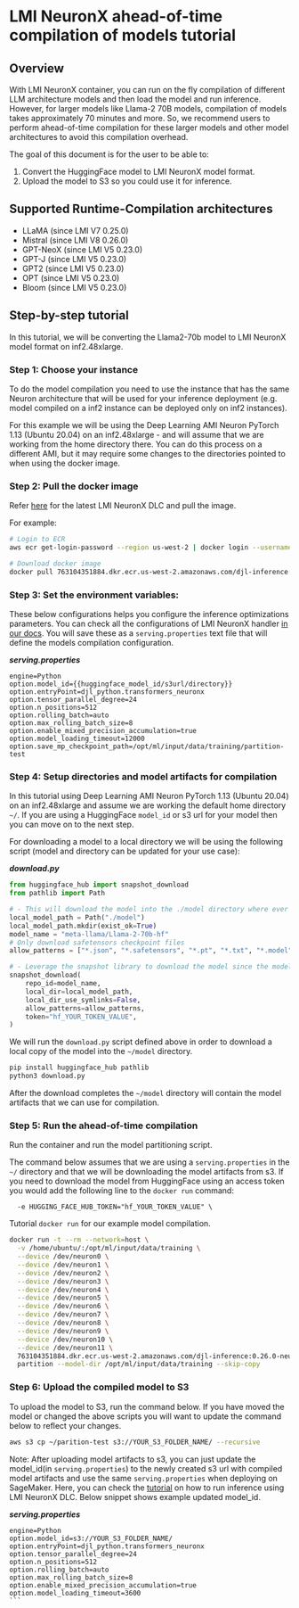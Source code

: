 

# LMI NeuronX ahead-of-time compilation of models tutorial

## Overview

With LMI NeuronX container, you can run on the fly compilation of different LLM architecture models and then load the model and run inference. However, for larger models like Llama-2 70B models, compilation of models takes approximately 70 minutes and more. So, we recommend users to perform ahead-of-time compilation for these larger models and other model architectures to avoid this compilation overhead.

The goal of this document is for the user to be able to:

1. Convert the HuggingFace model to LMI NeuronX model format.
2. Upload the model to S3 so you could use it for inference.

## Supported Runtime-Compilation architectures

* LLaMA (since LMI V7 0.25.0)
* Mistral (since LMI V8 0.26.0)
* GPT-NeoX (since LMI V5 0.23.0)
* GPT-J (since LMI V5 0.23.0)
* GPT2 (since LMI V5 0.23.0)
* OPT (since LMI V5 0.23.0)
* Bloom (since LMI V5 0.23.0)

## Step-by-step tutorial

In this tutorial, we will be converting the Llama2-70b model to LMI NeuronX model format on inf2.48xlarge.

### Step 1: Choose your instance

To do the model compilation you need to use the instance that has the same Neuron architecture that will be used for your inference deployment (e.g. model compiled on a inf2 instance can be deployed only on inf2 instances).

For this example we will be using the Deep Learning AMI Neuron PyTorch 1.13 (Ubuntu 20.04) on an inf2.48xlarge - and will assume that we are working from the home directory there. You can do this process on a different AMI, but it may require some changes to the directories pointed to when using the docker image.

### Step 2: Pull the docker image

Refer [here](https://github.com/aws/deep-learning-containers/blob/master/available_images.md#large-model-inference-containers) for the latest LMI NeuronX DLC and pull the image.

For example:

```bash
# Login to ECR
aws ecr get-login-password --region us-west-2 | docker login --username AWS --password-stdin 763104351884.dkr.ecr.us-west-2.amazonaws.com

# Download docker image
docker pull 763104351884.dkr.ecr.us-west-2.amazonaws.com/djl-inference:0.26.0-neuronx-sdk2.16.0

```

### Step 3: Set the environment variables:

These below configurations helps you configure the inference optimizations parameters. You can check all the configurations of LMI NeuronX handler [in our docs](https://docs.djl.ai/docs/serving/serving/docs/lmi/configurations_large_model_inference_containers.html#transformers-neuronx-doc).
You will save these as a `serving.properties` text file that will define the models compilation configuration.

___serving.properties___
```
engine=Python
option.model_id={{huggingface_model_id/s3url/directory}}
option.entryPoint=djl_python.transformers_neuronx
option.tensor_parallel_degree=24
option.n_positions=512
option.rolling_batch=auto
option.max_rolling_batch_size=8
option.enable_mixed_precision_accumulation=true
option.model_loading_timeout=12000
option.save_mp_checkpoint_path=/opt/ml/input/data/training/partition-test
```

### Step 4: Setup directories and model artifacts for compilation

In this tutorial using Deep Learning AMI Neuron PyTorch 1.13 (Ubuntu 20.04) on an inf2.48xlarge and assume we are working the default home directory `~/`. If you are using a HuggingFace `model_id` or s3 url for your model then you can move on to the next step.

For downloading a model to a local directory we will be using the following script (model and directory can be updated for your use case):

___download.py___
```python
from huggingface_hub import snapshot_download
from pathlib import Path

# - This will download the model into the ./model directory where ever the script is running
local_model_path = Path("./model")
local_model_path.mkdir(exist_ok=True)
model_name = "meta-llama/Llama-2-70b-hf"
# Only download safetensors checkpoint files
allow_patterns = ["*.json", "*.safetensors", "*.pt", "*.txt", "*.model", "*.tiktoken"]

# - Leverage the snapshot library to download the model since the model is stored in repository using LFS
snapshot_download(
    repo_id=model_name,
    local_dir=local_model_path,
    local_dir_use_symlinks=False,
    allow_patterns=allow_patterns,
    token="hf_YOUR_TOKEN_VALUE",
)
```

We will run the `download.py` script defined above in order to download a local copy of the model into the `~/model` directory.

```bash
pip install huggingface_hub pathlib
python3 download.py
```

After the download completes the `~/model` directory will contain the model artifacts that we can use for compilation.

### Step 5: Run the ahead-of-time compilation

Run the container and run the model partitioning script. 

The command below assumes that we are using a `serving.properties` in the `~/` directory and that we will be downloading the model artifacts from s3. If you need to download the model from HuggingFace using an access token you would add the following line to the `docker run` command:

```
  -e HUGGING_FACE_HUB_TOKEN="hf_YOUR_TOKEN_VALUE" \
```

Tutorial `docker run` for our example model compilation.

```bash
docker run -t --rm --network=host \
  -v /home/ubuntu/:/opt/ml/input/data/training \
  --device /dev/neuron0 \
  --device /dev/neuron1 \
  --device /dev/neuron2 \
  --device /dev/neuron3 \
  --device /dev/neuron4 \
  --device /dev/neuron5 \
  --device /dev/neuron6 \
  --device /dev/neuron7 \
  --device /dev/neuron8 \
  --device /dev/neuron9 \
  --device /dev/neuron10 \
  --device /dev/neuron11 \
  763104351884.dkr.ecr.us-west-2.amazonaws.com/djl-inference:0.26.0-neuronx-sdk2.16.0 \
  partition --model-dir /opt/ml/input/data/training --skip-copy
```

### Step 6: Upload the compiled model to S3

To upload the model to S3, run the command below. If you have moved the model or changed the above scripts you will want to update the command below to reflect your changes.

```bash
aws s3 cp ~/parition-test s3://YOUR_S3_FOLDER_NAME/ --recursive
```

Note: After uploading model artifacts to s3, you can just update the model_id(in `serving.properties`) to the newly created s3 url with compiled model artifacts and use the same `serving.properties` when deploying on SageMaker. Here, you can check the [tutorial](https://github.com/deepjavalibrary/djl-demo/blob/master/aws/sagemaker/large-model-inference/sample-llm/tnx_rollingbatch_deploy_llama_70b.ipynb) on how to run inference using LMI NeuronX DLC. Below snippet shows example updated model_id.

___serving.properties___
````
engine=Python
option.model_id=s3://YOUR_S3_FOLDER_NAME/
option.entryPoint=djl_python.transformers_neuronx
option.tensor_parallel_degree=24
option.n_positions=512
option.rolling_batch=auto
option.max_rolling_batch_size=8
option.enable_mixed_precision_accumulation=true
option.model_loading_timeout=3600
```
